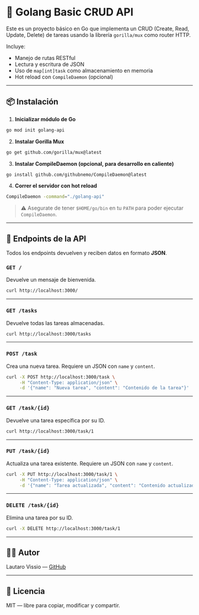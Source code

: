 # 🐹 Golang Basic CRUD API

Este es un proyecto básico en Go que implementa un CRUD (Create, Read, Update, Delete) de tareas usando la librería `gorilla/mux` como router HTTP.

Incluye:
- Manejo de rutas RESTful
- Lectura y escritura de JSON
- Uso de `map[int]task` como almacenamiento en memoria
- Hot reload con `CompileDaemon` (opcional)

---

## 📦 Instalación

1. **Inicializar módulo de Go**

```bash
go mod init golang-api
```

2. **Instalar Gorilla Mux**

```bash
go get github.com/gorilla/mux@latest
```

3. **Instalar CompileDaemon (opcional, para desarrollo en caliente)**

```bash
go install github.com/githubnemo/CompileDaemon@latest
```

4. **Correr el servidor con hot reload**

```bash
CompileDaemon -command="./golang-api"
```

> ⚠️ Asegurate de tener `$HOME/go/bin` en tu `PATH` para poder ejecutar `CompileDaemon`.

---

## 🚀 Endpoints de la API

Todos los endpoints devuelven y reciben datos en formato **JSON**.

### `GET /`
Devuelve un mensaje de bienvenida.

```bash
curl http://localhost:3000/
```

---

### `GET /tasks`
Devuelve todas las tareas almacenadas.

```bash
curl http://localhost:3000/tasks
```

---

### `POST /task`
Crea una nueva tarea. Requiere un JSON con `name` y `content`.

```bash
curl -X POST http://localhost:3000/task \
     -H "Content-Type: application/json" \
     -d '{"name": "Nueva tarea", "content": "Contenido de la tarea"}'
```

---

### `GET /task/{id}`
Devuelve una tarea específica por su ID.

```bash
curl http://localhost:3000/task/1
```

---

### `PUT /task/{id}`
Actualiza una tarea existente. Requiere un JSON con `name` y `content`.

```bash
curl -X PUT http://localhost:3000/task/1 \
     -H "Content-Type: application/json" \
     -d '{"name": "Tarea actualizada", "content": "Contenido actualizado"}'
```

---

### `DELETE /task/{id}`
Elimina una tarea por su ID.

```bash
curl -X DELETE http://localhost:3000/task/1
```

---


## 🧑‍💻 Autor

Lautaro Vissio — [GitHub](https://github.com/vissio)

---

## 📜 Licencia

MIT — libre para copiar, modificar y compartir.
